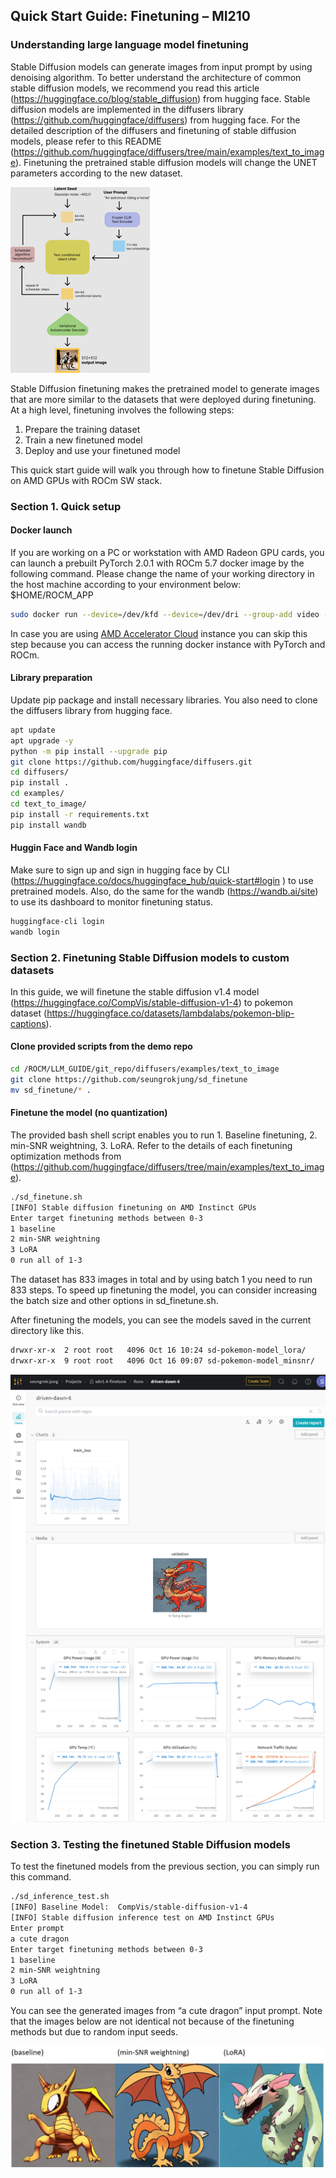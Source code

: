 ## Quick Start Guide:  Finetuning – MI210

### Understanding large language model finetuning

Stable Diffusion models can generate images from input prompt by using denoising algorithm. To better understand the architecture of common stable diffusion models, we recommend you read this article (https://huggingface.co/blog/stable_diffusion) from hugging face. Stable diffusion models are implemented in the diffusers library (https://github.com/huggingface/diffusers) from hugging face. For the detailed description of the diffusers and finetuning of stable diffusion models, please refer to this README (https://github.com/huggingface/diffusers/tree/main/examples/text_to_image). Finetuning the pretrained stable diffusion models will change the UNET parameters according to the new dataset.

![stable_diffusion](./img/stable_diffusion.png)

Stable Diffusion finetuning makes the pretrained model to generate images that are more similar to the datasets that were deployed during finetuning. At a high level, finetuning involves the following steps:

1.	Prepare the training dataset
2.	Train a new finetuned model
3.	Deploy and use your finetuned model

This quick start guide will walk you through how to finetune Stable Diffusion on AMD GPUs with ROCm SW stack.

### Section 1. Quick setup

#### Docker launch
If you are working on a PC or workstation with AMD Radeon GPU cards, you can launch a prebuilt PyTorch 2.0.1 with ROCm 5.7 docker image by the following command. Please change the name of your working directory in the host machine according to your environment below: $HOME/ROCM_APP

```bash
sudo docker run --device=/dev/kfd --device=/dev/dri --group-add video --cap-add=SYS_PTRACE --security-opt seccomp=unconfined --ipc=host -it -v $HOME/ROCM_APP:/ROCM_APP -d rocm/pytorch:rocm5.7_ubuntu22.04_py3.10_pytorch_2.0.1
```

In case you are using [AMD Accelerator Cloud](https://aac.amd.com/) instance you can skip this step because you can access the running docker instance with PyTorch and ROCm. 

#### Library preparation

Update pip package and install necessary libraries. You also need to clone the diffusers library from hugging face.

```bash
apt update
apt upgrade -y
python -m pip install --upgrade pip
git clone https://github.com/huggingface/diffusers.git
cd diffusers/
pip install .
cd examples/
cd text_to_image/
pip install -r requirements.txt
pip install wandb
```

#### Huggin Face and Wandb login

Make sure to sign up and sign in hugging face by CLI (https://huggingface.co/docs/huggingface_hub/quick-start#login ) to use pretrained models. Also, do the same for the wandb (https://wandb.ai/site) to use its dashboard to monitor finetuning status.

```bash
huggingface-cli login
wandb login
```

### Section 2. Finetuning Stable Diffusion models to custom datasets

In this guide, we will finetune the stable diffusion v1.4 model (https://huggingface.co/CompVis/stable-diffusion-v1-4) to pokemon dataset (https://huggingface.co/datasets/lambdalabs/pokemon-blip-captions).

#### Clone provided scripts from the demo repo

```bash
cd /ROCM/LLM_GUIDE/git_repo/diffusers/examples/text_to_image
git clone https://github.com/seungrokjung/sd_finetune
mv sd_finetune/* .
```

#### Finetune the model (no quantization)

The provided bash shell script enables you to run 1. Baseline finetuning, 2. min-SNR weightning, 3. LoRA. Refer to the details of each finetuning optimization methods from (https://github.com/huggingface/diffusers/tree/main/examples/text_to_image).

```bash
./sd_finetune.sh
[INFO] Stable diffusion finetuning on AMD Instinct GPUs
Enter target finetuning methods between 0-3
1 baseline
2 min-SNR weightning
3 LoRA
0 run all of 1-3
```

The dataset has 833 images in total and by using batch 1 you need to run 833 steps. To speed up finetuning the model, you can consider increasing the batch size and other options in sd_finetune.sh.

After finetuning the models, you can see the models saved in the current directory like this.

```bash
drwxr-xr-x  2 root root   4096 Oct 16 10:24 sd-pokemon-model_lora/
drwxr-xr-x  9 root root   4096 Oct 16 09:07 sd-pokemon-model_minsnr/
```

![base training](./img/wandb.png)


### Section 3. Testing the finetuned Stable Diffusion models

To test the finetuned models from the previous section, you can simply run this command.

```bash
./sd_inference_test.sh
[INFO] Baseline Model:  CompVis/stable-diffusion-v1-4
[INFO] Stable diffusion inference test on AMD Instinct GPUs
Enter prompt
a cute dragon
Enter target finetuning methods between 0-3
1 baseline
2 min-SNR weightning
3 LoRA
0 run all of 1-3
```

You can see the generated images from “a cute dragon” input prompt. Note that the images below are not identical not because of the finetuning methods but due to random input seeds.

![result](./img/results.JPG)
